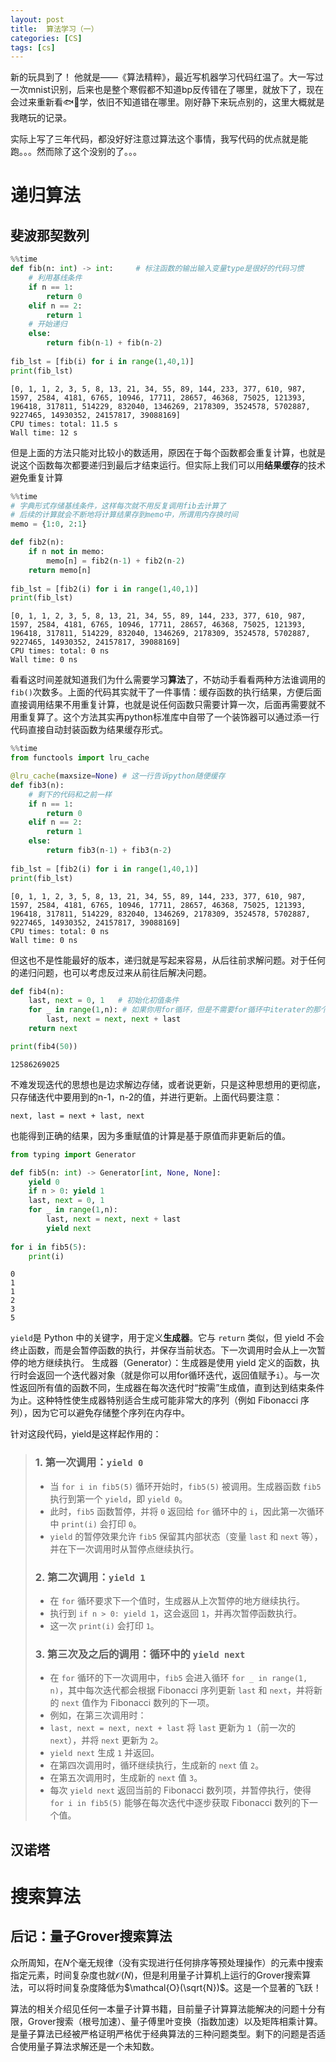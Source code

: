 ```yaml
---
layout: post
title:  算法学习（一）
categories: [CS]
tags: [cs]
---
```


新的玩具到了！ 他就是——《算法精粹》，最近写机器学习代码红温了。大一写过一次mnist识别，后来也是整个寒假都不知道bp反传错在了哪里，就放下了，现在会过来重新看🐟📕学，依旧不知道错在哪里。刚好静下来玩点别的，这里大概就是我瞎玩的记录。

实际上写了三年代码，都没好好注意过算法这个事情，我写代码的优点就是能跑。。。然而除了这个没别的了。。。

<!--more-->



# 递归算法


## 斐波那契数列


```python
%%time
def fib(n: int) -> int:     # 标注函数的输出输入变量type是很好的代码习惯
    # 利用基线条件
    if n == 1:
        return 0
    elif n == 2:
        return 1
    # 开始递归
    else:
        return fib(n-1) + fib(n-2)
    
fib_lst = [fib(i) for i in range(1,40,1)]
print(fib_lst)
```

    [0, 1, 1, 2, 3, 5, 8, 13, 21, 34, 55, 89, 144, 233, 377, 610, 987, 1597, 2584, 4181, 6765, 10946, 17711, 28657, 46368, 75025, 121393, 196418, 317811, 514229, 832040, 1346269, 2178309, 3524578, 5702887, 9227465, 14930352, 24157817, 39088169]
    CPU times: total: 11.5 s
    Wall time: 12 s


但是上面的方法只能对比较小的数适用，原因在于每个函数都会重复计算，也就是说这个函数每次都要递归到最后才结束运行。但实际上我们可以用**结果缓存**的技术避免重复计算


```python
%%time
# 字典形式存储基线条件，这样每次就不用反复调用fib去计算了
# 后续的计算就会不断地将计算结果存到memo中，所谓用内存换时间
memo = {1:0, 2:1}

def fib2(n):
    if n not in memo:
        memo[n] = fib2(n-1) + fib2(n-2)
    return memo[n]
    
fib_lst = [fib2(i) for i in range(1,40,1)]
print(fib_lst)
```

    [0, 1, 1, 2, 3, 5, 8, 13, 21, 34, 55, 89, 144, 233, 377, 610, 987, 1597, 2584, 4181, 6765, 10946, 17711, 28657, 46368, 75025, 121393, 196418, 317811, 514229, 832040, 1346269, 2178309, 3524578, 5702887, 9227465, 14930352, 24157817, 39088169]
    CPU times: total: 0 ns
    Wall time: 0 ns


看看这时间差就知道我们为什么需要学习**算法**了，不妨动手看看两种方法谁调用的`fib()`次数多。上面的代码其实就干了一件事情：缓存函数的执行结果，方便后面直接调用结果不用重复计算，也就是说任何函数只需要计算一次，后面再需要就不用重复算了。这个方法其实再python标准库中自带了一个装饰器可以通过添一行代码直接自动封装函数为结果缓存形式。


```python
%%time
from functools import lru_cache

@lru_cache(maxsize=None) # 这一行告诉python随便缓存
def fib3(n):
    # 剩下的代码和之前一样
    if n == 1:
        return 0
    elif n == 2:
        return 1
    else:
        return fib3(n-1) + fib3(n-2)
    
fib_lst = [fib2(i) for i in range(1,40,1)]
print(fib_lst)
```

    [0, 1, 1, 2, 3, 5, 8, 13, 21, 34, 55, 89, 144, 233, 377, 610, 987, 1597, 2584, 4181, 6765, 10946, 17711, 28657, 46368, 75025, 121393, 196418, 317811, 514229, 832040, 1346269, 2178309, 3524578, 5702887, 9227465, 14930352, 24157817, 39088169]
    CPU times: total: 0 ns
    Wall time: 0 ns


但这也不是性能最好的版本，递归就是写起来容易，从后往前求解问题。对于任何的递归问题，也可以考虑反过来从前往后解决问题。


```python
def fib4(n):
    last, next = 0, 1   # 初始化初值条件
    for _ in range(1,n): # 如果你用for循环，但是不需要for循环中iterater的那个参数，可以直接用for _ in ... 而不是for idx in ...
        last, next = next, next + last
    return next

print(fib4(50))
```

    12586269025


不难发现迭代的思想也是边求解边存储，或者说更新，只是这种思想用的更彻底，只存储迭代中要用到的n-1，n-2的值，并进行更新。上面代码要注意：
```
next, last = next + last, next
```
也能得到正确的结果，因为多重赋值的计算是基于原值而非更新后的值。


```python
from typing import Generator

def fib5(n: int) -> Generator[int, None, None]:
    yield 0
    if n > 0: yield 1
    last, next = 0, 1
    for _ in range(1,n): 
        last, next = next, next + last
        yield next
    
for i in fib5(5):
    print(i)
```

    0
    1
    1
    2
    3
    5


`yield`是 Python 中的关键字，用于定义**生成器**。它与 `return` 类似，但 yield 不会终止函数，而是会暂停函数的执行，并保存当前状态。下一次调用时会从上一次暂停的地方继续执行。
生成器（Generator）：生成器是使用 yield 定义的函数，执行时会返回一个迭代器对象（就是你可以用for循环迭代，返回值赋予`i`）。与一次性返回所有值的函数不同，生成器在每次迭代时“按需”生成值，直到达到结束条件为止。这种特性使生成器特别适合生成可能非常大的序列（例如 Fibonacci 序列），因为它可以避免存储整个序列在内存中。

针对这段代码，yield是这样起作用的：
>### 1. 第一次调用：`yield 0`
>- 当 `for i in fib5(5)` 循环开始时，`fib5(5)` 被调用。生成器函数 `fib5` 执行到第一个 `yield`，即 `yield 0`。
>- 此时，`fib5` 函数暂停，并将 `0` 返回给 `for` 循环中的 `i`，因此第一次循环中 `print(i)` 会打印 `0`。
>- `yield` 的暂停效果允许 `fib5` 保留其内部状态（变量 `last` 和 `next` 等），并在下一次调用时从暂停点继续执行。
>
>### 2. 第二次调用：`yield 1`
>- 在 `for` 循环要求下一个值时，生成器从上次暂停的地方继续执行。
>- 执行到 `if n > 0: yield 1`，这会返回 `1`，并再次暂停函数执行。
>- 这一次 `print(i)` 会打印 `1`。
>
>### 3. 第三次及之后的调用：循环中的 `yield next`
>- 在 `for` 循环的下一次调用中，`fib5` 会进入循环 `for _ in range(1, n)`，其中每次迭代都会根据 Fibonacci 序列更新 `last` 和 `next`，并将新的 `next` 值作为 Fibonacci 数列的下一项。
>- 例如，在第三次调用时：
>  - `last, next = next, next + last` 将 `last` 更新为 `1`（前一次的 `next`），并将 `next` 更新为 `2`。
>  - `yield next` 生成 `1` 并返回。
>- 在第四次调用时，循环继续执行，生成新的 `next` 值 `2`。
>- 在第五次调用时，生成新的 `next` 值 `3`。
>- 每次 `yield next` 返回当前的 Fibonacci 数列项，并暂停执行，使得 `for i in fib5(5)` 能够在每次迭代中逐步获取 Fibonacci 数列的下一个值。

## 汉诺塔

# 搜索算法

## 后记：量子Grover搜索算法

众所周知，在$N$个毫无规律（没有实现进行任何排序等预处理操作）的元素中搜索指定元素，时间复杂度也就$\mathcal{O}(N)$，但是利用量子计算机上运行的Grover搜索算法，可以将时间复杂度降低为$\mathcal{O}(\sqrt{N})$。这是一个显著的飞跃！

算法的相关介绍见任何一本量子计算书籍，目前量子计算算法能解决的问题十分有限，Grover搜索（根号加速）、量子傅里叶变换（指数加速）以及矩阵相乘计算。是量子算法已经被严格证明严格优于经典算法的三种问题类型。剩下的问题是否适合使用量子算法求解还是一个未知数。
